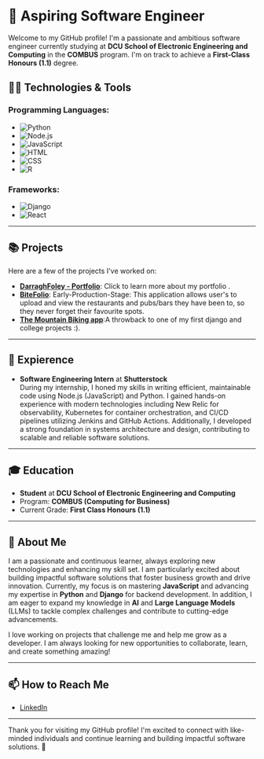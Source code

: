 # 🌟 Aspiring Software Engineer

Welcome to my GitHub profile! I'm a passionate and ambitious software engineer currently studying at **DCU School of Electronic Engineering and Computing** in the **COMBUS** program. I'm on track to achieve a **First-Class Honours (1.1)** degree. 

## 🧑‍💻 Technologies & Tools

### Programming Languages:
- ![Python](https://img.shields.io/badge/Python-3776AB?style=for-the-badge&logo=python&logoColor=white&logoWidth=30)
- ![Node.js](https://img.shields.io/badge/Node.js-339933?style=for-the-badge&logo=nodedotjs&logoColor=white&logoWidth=30)
- ![JavaScript](https://img.shields.io/badge/JavaScript-F7DF1E?style=for-the-badge&logo=javascript&logoColor=black&logoWidth=30)
- ![HTML](https://img.shields.io/badge/HTML5-E34F26?style=for-the-badge&logo=html5&logoColor=white&logoWidth=30)
- ![CSS](https://img.shields.io/badge/CSS3-1572B6?style=for-the-badge&logo=css3&logoColor=white&logoWidth=30)
- ![R](https://img.shields.io/badge/R-276DC3?style=for-the-badge&logo=r&logoColor=white&logoWidth=30)

### Frameworks:
- ![Django](https://img.shields.io/badge/Django-092D43?style=for-the-badge&logo=django&logoColor=white&logoWidth=30)
- ![React](https://img.shields.io/badge/React-61DAFB?style=for-the-badge&logo=react&logoColor=black&logoWidth=30)

---

## 📚 Projects

Here are a few of the projects I've worked on:

- **[DarraghFoley - Portfolio](https://github.com/foleyd2002/Portfolio)**: Click to learn more about my portfolio .
- **[BiteFolio](https://github.com/foleyd2002/BiteFolio)**: Early-Production-Stage: This application allows user's to upload and view the restaurants and pubs/bars they have been to, so they never forget their favourite spots.
- **[The Mountain Biking app](https://github.com/foleyd2002/Mountain_biking_project)**:A throwback to one of my first django and college projects :).

---

##  💼  Expierence
- **Software Engineering Intern** at **Shutterstock**<br>
  During my internship, I honed my skills in writing efficient, maintainable code using Node.js (JavaScript) and Python. I gained hands-on experience with modern technologies including New Relic for observability, Kubernetes for container orchestration, and CI/CD pipelines utilizing Jenkins and GitHub Actions. Additionally, I developed a strong foundation in systems architecture and design, contributing to scalable and reliable software solutions.
---

## 🎓 Education
- **Student** at **DCU School of Electronic Engineering and Computing**
- Program: **COMBUS (Computing for Business)**
- Current Grade: **First Class Honours (1.1)**

---

## 🚀 About Me
I am a passionate and continuous learner, always exploring new technologies and enhancing my skill set. I am particularly excited about building impactful software solutions that foster business growth and drive innovation. Currently, my focus is on mastering **JavaScript** and advancing my expertise in **Python** and **Django** for backend development. In addition, I am eager to expand my knowledge in **AI** and **Large Language Models** (LLMs) to tackle complex challenges and contribute to cutting-edge advancements.

I love working on projects that challenge me and help me grow as a developer. I am always looking for new opportunities to collaborate, learn, and create something amazing!

---

## 📫 How to Reach Me

- [LinkedIn](https://www.linkedin.com/in/darragh-foley-145820239/)

---

Thank you for visiting my GitHub profile! I'm excited to connect with like-minded individuals and continue learning and building impactful software solutions. 🚀
